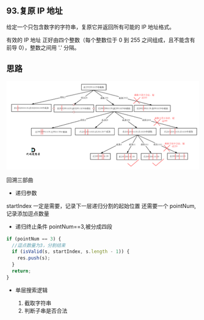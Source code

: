 ## 93.复原 IP 地址

给定一个只包含数字的字符串，复原它并返回所有可能的 IP 地址格式。

有效的 IP 地址 正好由四个整数（每个整数位于 0 到 255 之间组成，且不能含有前导 0），整数之间用 '.' 分隔。

## 思路

![这是图片](./1.png)

回溯三部曲

- 递归参数

startIndex 一定是需要，记录下一层递归分割的起始位置
还需要一个 pointNum,记录添加逗点数量

- 递归终止条件
  pointNum==3,被分成四段

```js
if (pointNum == 3) {
  //逗点数量为3，分割结束
  if (isValid(s, startIndex, s.length - 1)) {
    res.push(s);
  }
  return;
}
```

- 单层搜索逻辑

  1. 截取字符串
  2. 判断子串是否合法

```js

```
